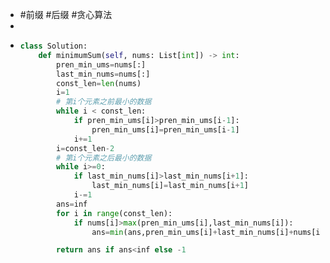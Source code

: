- #前缀  #后缀 #贪心算法
-
- ```python
  class Solution:
      def minimumSum(self, nums: List[int]) -> int:
          pren_min_ums=nums[:]
          last_min_nums=nums[:]
          const_len=len(nums)
          i=1
          # 第i个元素之前最小的数据
          while i < const_len:
              if pren_min_ums[i]>pren_min_ums[i-1]:
                  pren_min_ums[i]=pren_min_ums[i-1]
              i+=1
          i=const_len-2
          # 第i个元素之后最小的数据
          while i>=0:
              if last_min_nums[i]>last_min_nums[i+1]:
                  last_min_nums[i]=last_min_nums[i+1]
              i-=1
          ans=inf
          for i in range(const_len):
              if nums[i]>max(pren_min_ums[i],last_min_nums[i]):
                  ans=min(ans,pren_min_ums[i]+last_min_nums[i]+nums[i])
  
          return ans if ans<inf else -1
  
  ```